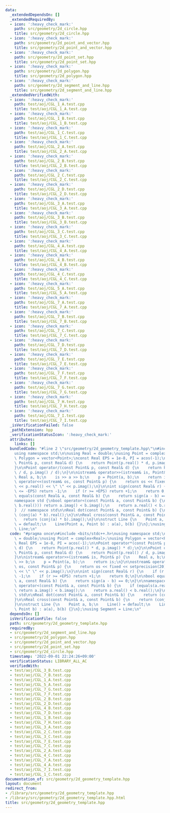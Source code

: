 ```yaml
---
data:
  _extendedDependsOn: []
  _extendedRequiredBy:
  - icon: ':heavy_check_mark:'
    path: src/geometry/2d_circle.hpp
    title: src/geometry/2d_circle.hpp
  - icon: ':heavy_check_mark:'
    path: src/geometry/2d_point_and_vector.hpp
    title: src/geometry/2d_point_and_vector.hpp
  - icon: ':heavy_check_mark:'
    path: src/geometry/2d_point_set.hpp
    title: src/geometry/2d_point_set.hpp
  - icon: ':heavy_check_mark:'
    path: src/geometry/2d_polygon.hpp
    title: src/geometry/2d_polygon.hpp
  - icon: ':heavy_check_mark:'
    path: src/geometry/2d_segment_and_line.hpp
    title: src/geometry/2d_segment_and_line.hpp
  _extendedVerifiedWith:
  - icon: ':heavy_check_mark:'
    path: test/aoj/CGL_1_A.test.cpp
    title: test/aoj/CGL_1_A.test.cpp
  - icon: ':heavy_check_mark:'
    path: test/aoj/CGL_1_B.test.cpp
    title: test/aoj/CGL_1_B.test.cpp
  - icon: ':heavy_check_mark:'
    path: test/aoj/CGL_1_C.test.cpp
    title: test/aoj/CGL_1_C.test.cpp
  - icon: ':heavy_check_mark:'
    path: test/aoj/CGL_2_A.test.cpp
    title: test/aoj/CGL_2_A.test.cpp
  - icon: ':heavy_check_mark:'
    path: test/aoj/CGL_2_B.test.cpp
    title: test/aoj/CGL_2_B.test.cpp
  - icon: ':heavy_check_mark:'
    path: test/aoj/CGL_2_C.test.cpp
    title: test/aoj/CGL_2_C.test.cpp
  - icon: ':heavy_check_mark:'
    path: test/aoj/CGL_2_D.test.cpp
    title: test/aoj/CGL_2_D.test.cpp
  - icon: ':heavy_check_mark:'
    path: test/aoj/CGL_3_A.test.cpp
    title: test/aoj/CGL_3_A.test.cpp
  - icon: ':heavy_check_mark:'
    path: test/aoj/CGL_3_B.test.cpp
    title: test/aoj/CGL_3_B.test.cpp
  - icon: ':heavy_check_mark:'
    path: test/aoj/CGL_3_C.test.cpp
    title: test/aoj/CGL_3_C.test.cpp
  - icon: ':heavy_check_mark:'
    path: test/aoj/CGL_4_A.test.cpp
    title: test/aoj/CGL_4_A.test.cpp
  - icon: ':heavy_check_mark:'
    path: test/aoj/CGL_4_B.test.cpp
    title: test/aoj/CGL_4_B.test.cpp
  - icon: ':heavy_check_mark:'
    path: test/aoj/CGL_4_C.test.cpp
    title: test/aoj/CGL_4_C.test.cpp
  - icon: ':heavy_check_mark:'
    path: test/aoj/CGL_5_A.test.cpp
    title: test/aoj/CGL_5_A.test.cpp
  - icon: ':heavy_check_mark:'
    path: test/aoj/CGL_7_A.test.cpp
    title: test/aoj/CGL_7_A.test.cpp
  - icon: ':heavy_check_mark:'
    path: test/aoj/CGL_7_B.test.cpp
    title: test/aoj/CGL_7_B.test.cpp
  - icon: ':heavy_check_mark:'
    path: test/aoj/CGL_7_C.test.cpp
    title: test/aoj/CGL_7_C.test.cpp
  - icon: ':heavy_check_mark:'
    path: test/aoj/CGL_7_D.test.cpp
    title: test/aoj/CGL_7_D.test.cpp
  - icon: ':heavy_check_mark:'
    path: test/aoj/CGL_7_E.test.cpp
    title: test/aoj/CGL_7_E.test.cpp
  - icon: ':heavy_check_mark:'
    path: test/aoj/CGL_7_F.test.cpp
    title: test/aoj/CGL_7_F.test.cpp
  - icon: ':heavy_check_mark:'
    path: test/aoj/CGL_7_G.test.cpp
    title: test/aoj/CGL_7_G.test.cpp
  - icon: ':heavy_check_mark:'
    path: test/aoj/CGL_7_H.test.cpp
    title: test/aoj/CGL_7_H.test.cpp
  - icon: ':heavy_check_mark:'
    path: test/aoj/CGL_7_I.test.cpp
    title: test/aoj/CGL_7_I.test.cpp
  _isVerificationFailed: false
  _pathExtension: hpp
  _verificationStatusIcon: ':heavy_check_mark:'
  attributes:
    links: []
  bundledCode: "#line 2 \"src/geometry/2d_geometry_template.hpp\"\n#include <bits/stdc++.h>\n\
    using namespace std;\n\nusing Real = double;\nusing Point = complex<Real>;\nusing\
    \ Polygon = vector<Point>;\nconst Real EPS = 1e-8, PI = acos(-1);\n\nPoint operator*(const\
    \ Point& p, const Real& d) {\n    return Point(p.real() * d, p.imag() * d);\n\
    }\n\nPoint operator/(const Point& p, const Real& d) {\n    return Point(p.real()\
    \ / d, p.imag() / d);\n}\n\nistream& operator>>(istream& is, Point& p) {\n   \
    \ Real a, b;\n    is >> a >> b;\n    p = Point(a, b);\n    return is;\n}\n\nostream&\
    \ operator<<(ostream& os, const Point& p) {\n    return os << fixed << setprecision(20)\
    \ << p.real() << \" \" << p.imag();\n}\n\nint sign(const Real& r) {\n    if (r\
    \ <= -EPS) return -1;\n    if (r >= +EPS) return +1;\n    return 0;\n}\n\nbool\
    \ equals(const Real& a, const Real& b) {\n    return sign(a - b) == 0;\n}\n\n\
    namespace std {\nbool operator<(const Point& a, const Point& b) {\n    if (equals(a.real(),\
    \ b.real())) return a.imag() < b.imag();\n    return a.real() < b.real();\n}\n\
    }  // namespace std\n\nReal dot(const Point& a, const Point& b) {\n    return\
    \ (conj(a) * b).real();\n}\n\nReal cross(const Point& a, const Point& b) {\n \
    \   return (conj(a) * b).imag();\n}\n\nstruct Line {\n    Point a, b;\n    Line()\
    \ = default;\n    Line(Point a, Point b) : a(a), b(b) {}\n};\nusing Segment =\
    \ Line;\n"
  code: "#pragma once\n#include <bits/stdc++.h>\nusing namespace std;\n\nusing Real\
    \ = double;\nusing Point = complex<Real>;\nusing Polygon = vector<Point>;\nconst\
    \ Real EPS = 1e-8, PI = acos(-1);\n\nPoint operator*(const Point& p, const Real&\
    \ d) {\n    return Point(p.real() * d, p.imag() * d);\n}\n\nPoint operator/(const\
    \ Point& p, const Real& d) {\n    return Point(p.real() / d, p.imag() / d);\n\
    }\n\nistream& operator>>(istream& is, Point& p) {\n    Real a, b;\n    is >> a\
    \ >> b;\n    p = Point(a, b);\n    return is;\n}\n\nostream& operator<<(ostream&\
    \ os, const Point& p) {\n    return os << fixed << setprecision(20) << p.real()\
    \ << \" \" << p.imag();\n}\n\nint sign(const Real& r) {\n    if (r <= -EPS) return\
    \ -1;\n    if (r >= +EPS) return +1;\n    return 0;\n}\n\nbool equals(const Real&\
    \ a, const Real& b) {\n    return sign(a - b) == 0;\n}\n\nnamespace std {\nbool\
    \ operator<(const Point& a, const Point& b) {\n    if (equals(a.real(), b.real()))\
    \ return a.imag() < b.imag();\n    return a.real() < b.real();\n}\n}  // namespace\
    \ std\n\nReal dot(const Point& a, const Point& b) {\n    return (conj(a) * b).real();\n\
    }\n\nReal cross(const Point& a, const Point& b) {\n    return (conj(a) * b).imag();\n\
    }\n\nstruct Line {\n    Point a, b;\n    Line() = default;\n    Line(Point a,\
    \ Point b) : a(a), b(b) {}\n};\nusing Segment = Line;\n"
  dependsOn: []
  isVerificationFile: false
  path: src/geometry/2d_geometry_template.hpp
  requiredBy:
  - src/geometry/2d_segment_and_line.hpp
  - src/geometry/2d_polygon.hpp
  - src/geometry/2d_point_and_vector.hpp
  - src/geometry/2d_point_set.hpp
  - src/geometry/2d_circle.hpp
  timestamp: '2022-09-01 22:24:26+09:00'
  verificationStatus: LIBRARY_ALL_AC
  verifiedWith:
  - test/aoj/CGL_3_B.test.cpp
  - test/aoj/CGL_7_B.test.cpp
  - test/aoj/CGL_1_A.test.cpp
  - test/aoj/CGL_5_A.test.cpp
  - test/aoj/CGL_7_G.test.cpp
  - test/aoj/CGL_7_F.test.cpp
  - test/aoj/CGL_2_B.test.cpp
  - test/aoj/CGL_2_D.test.cpp
  - test/aoj/CGL_4_B.test.cpp
  - test/aoj/CGL_7_D.test.cpp
  - test/aoj/CGL_1_B.test.cpp
  - test/aoj/CGL_7_H.test.cpp
  - test/aoj/CGL_3_A.test.cpp
  - test/aoj/CGL_2_C.test.cpp
  - test/aoj/CGL_3_C.test.cpp
  - test/aoj/CGL_7_E.test.cpp
  - test/aoj/CGL_7_C.test.cpp
  - test/aoj/CGL_2_A.test.cpp
  - test/aoj/CGL_4_C.test.cpp
  - test/aoj/CGL_7_A.test.cpp
  - test/aoj/CGL_4_A.test.cpp
  - test/aoj/CGL_7_I.test.cpp
  - test/aoj/CGL_1_C.test.cpp
documentation_of: src/geometry/2d_geometry_template.hpp
layout: document
redirect_from:
- /library/src/geometry/2d_geometry_template.hpp
- /library/src/geometry/2d_geometry_template.hpp.html
title: src/geometry/2d_geometry_template.hpp
---
```

